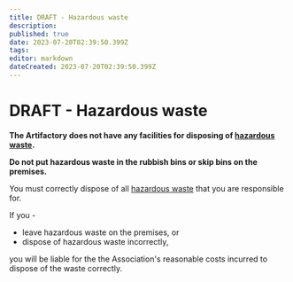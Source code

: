 ```yaml
---
title: DRAFT - Hazardous waste
description: 
published: true
date: 2023-07-20T02:39:50.399Z
tags: 
editor: markdown
dateCreated: 2023-07-20T02:39:50.399Z
---
```


# DRAFT - Hazardous waste

**The Artifactory does not have any facilities for disposing of [hazardous waste](https://www.wasteauthority.wa.gov.au/programs/view/household-hazardous-waste).**

**Do not put hazardous waste in the rubbish bins or skip bins on the premises.**

You must correctly dispose of all [hazardous waste](https://www.wasteauthority.wa.gov.au/programs/view/household-hazardous-waste) that you are responsible for.

If you -

- leave hazardous waste on the premises, or
- dispose of hazardous waste incorrectly,

you will be liable for the the Association's reasonable costs incurred to dispose of the waste correctly.